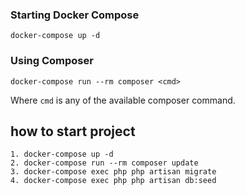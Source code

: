 ### Starting Docker Compose

```
docker-compose up -d
```

### Using Composer

`docker-compose run --rm composer <cmd>`

Where `cmd` is any of the available composer command.

## how to start project

```
1. docker-compose up -d
2. docker-compose run --rm composer update
3. docker-compose exec php php artisan migrate
4. docker-compose exec php php artisan db:seed
```
